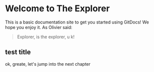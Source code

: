 # Welcome to The Explorer

This is a basic documentation site to get you started using GitDocs! We hope you enjoy it.
As Olivier  said:

> Explorer, is the explorer, u k!

## test title
ok, greate, let's jump into the next chapter